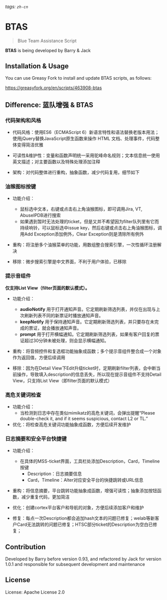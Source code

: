 ###### tags: `zh-cn`
# BTAS

> Blue Team Assistance Script

**BTAS** is being developed by Barry & Jack


## Installation & Usage
You can use Greasy Fork to install and update BTAS scripts, as follows:

https://greasyfork.org/en/scripts/463908-btas


## Difference: 蓝队增强 & BTAS

### 代码架构和风格
- 代码风格：使用ES6（ECMAScript 6）新语言特性和语法替换老版本用法；使用jQuery替换JavaScript原生函数来操作 HTML 文档、处理事件，代码整体变得简洁优雅

- 可读性&维护性：变量和函数声明统一采用驼峰命名规则；文本信息统一使用英文描述；对主要函数以及特殊处理添加注释

- 架构：对代码整体进行重构，抽象函数，减少代码复用，细节如下

### 油猴图标按键
- 功能介绍：
    - 鼠标选中文本，右键或点击右上角油猴图标，即可调用Jira, VT, AbuseIPDB进行搜索
    - 如果遇到暂时无法处理的ticket，但是又并不希望因为filter队列里有它而持续响铃，可以鼠标选中issue key，然后右键或点击右上角油猴图标，调用Add Exception添加例外，Clear Exception则是清除所有例外

- 重构：将注册多个油猴菜单的功能，用数组整合搜索引擎，一次性循环注册解决

- 移除：微步搜索引擎是中文界面，不利于用户体验，已移除

### 提示音组件
**仅支持List View（filter页面的默认模式）。**
- 功能介绍：
    - **audioNotify** 用于打开通知声音。它定期刷新筛选列表，并仅在出现与上次刷新列表不同的新票证时播放通知声音。
    - **keepNotify** 用于保持通知声音。它定期刷新筛选列表，并只要存在未完成的票证，就会播放通知声音。
    - **prompt** 用于打开横幅通知。它定期刷新筛选列表，如果有客户回复的票证超过30分钟未被处理，则会显示横幅通知。

- 重构：将音频控件和复选框功能抽象成函数；多个提示音组件整合成一个对象作为返回值，方便后续调用

- 移除：因为在Detail View下Edit升级ticket时，定期刷新filter列表，会中断当前操作，导致填入description的信息丢失，所以现在提示音组件不支持Detail View，只支持List View（即filter页面的默认模式）

### 高危关键词检查
- 功能介绍：
    - 当检测到日志中存在类似mimikatz的高危关键词，会弹出提醒“Please double-check it, and if it seems suspicious, contact L2 or TL.”
- 优化：将检查高危关键词功能抽象成函数，方便后续开发维护

### 日志摘要和安全平台快捷键
- 功能介绍：
    - 在具体的MSS-ticket界面，工具栏处添加Description，Card，Timeline按键
        - Description：日志摘要信息
        - Card，Timeline：Alter对应安全平台的快捷跳转或URL信息

- 重构：将信息摘要，平台跳转功能抽象成函数，增强可读性；抽象添加按钮函数，减少重复代码，更加简洁

- 优化：创建cortex平台客户和导航的对象，方便后续添加客户和维护

- 修复：每点一次Description都会追加hash文本的问题已修复；welab等新客户Card无法跳转的问题已修复；HTSC部分ticket的Description为空白已修复；


## Contribution
Developed by Barry before version 0.93, and refactored by Jack for version 1.0.1 and responsible for subsequent development and maintenance


## License
License: Apache License 2.0